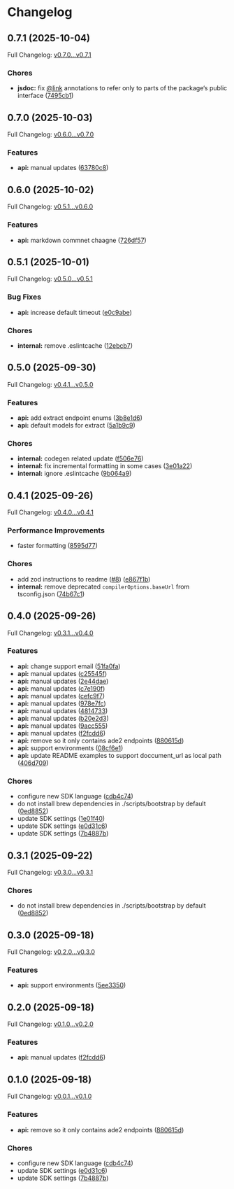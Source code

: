# Changelog

## 0.7.1 (2025-10-04)

Full Changelog: [v0.7.0...v0.7.1](https://github.com/landing-ai/ade-typescript/compare/v0.7.0...v0.7.1)

### Chores

* **jsdoc:** fix [@link](https://github.com/link) annotations to refer only to parts of the package‘s public interface ([7495cb1](https://github.com/landing-ai/ade-typescript/commit/7495cb189ac8938df8ce685f38e27bd45d7c74e9))

## 0.7.0 (2025-10-03)

Full Changelog: [v0.6.0...v0.7.0](https://github.com/landing-ai/ade-typescript/compare/v0.6.0...v0.7.0)

### Features

* **api:** manual updates ([63780c8](https://github.com/landing-ai/ade-typescript/commit/63780c8befe320ca70932cc5f91c7ec628ef352c))

## 0.6.0 (2025-10-02)

Full Changelog: [v0.5.1...v0.6.0](https://github.com/landing-ai/ade-typescript/compare/v0.5.1...v0.6.0)

### Features

* **api:** markdown commnet chaagne ([726df57](https://github.com/landing-ai/ade-typescript/commit/726df57a5014349cb349c6fef0291959c9767c3a))

## 0.5.1 (2025-10-01)

Full Changelog: [v0.5.0...v0.5.1](https://github.com/landing-ai/ade-typescript/compare/v0.5.0...v0.5.1)

### Bug Fixes

* **api:** increase default timeout ([e0c9abe](https://github.com/landing-ai/ade-typescript/commit/e0c9abe3e08a8f3f3a68c65fea89f34c6a5373ed))


### Chores

* **internal:** remove .eslintcache ([12ebcb7](https://github.com/landing-ai/ade-typescript/commit/12ebcb7f87a0d42e3db1bea02eb3f07c33cfa842))

## 0.5.0 (2025-09-30)

Full Changelog: [v0.4.1...v0.5.0](https://github.com/landing-ai/ade-typescript/compare/v0.4.1...v0.5.0)

### Features

* **api:** add extract endpoint enums ([3b8e1d6](https://github.com/landing-ai/ade-typescript/commit/3b8e1d6cfd15044c7eebeb00e055ffebc284eae8))
* **api:** default models for extract ([5a1b9c9](https://github.com/landing-ai/ade-typescript/commit/5a1b9c99418aec8f12f28a78f2c0e112ae487b33))


### Chores

* **internal:** codegen related update ([f506e76](https://github.com/landing-ai/ade-typescript/commit/f506e76ac5489da443a7edd0f0678701171f4047))
* **internal:** fix incremental formatting in some cases ([3e01a22](https://github.com/landing-ai/ade-typescript/commit/3e01a2298b17634d2c696c733bd2d6ac83ba449c))
* **internal:** ignore .eslintcache ([9b064a9](https://github.com/landing-ai/ade-typescript/commit/9b064a9b00a3079aeb1e6a5771746902427b44d4))

## 0.4.1 (2025-09-26)

Full Changelog: [v0.4.0...v0.4.1](https://github.com/landing-ai/ade-typescript/compare/v0.4.0...v0.4.1)

### Performance Improvements

* faster formatting ([8595d77](https://github.com/landing-ai/ade-typescript/commit/8595d77a9c81ebd70f49bca86a013979965abc7f))


### Chores

* add zod instructions to readme ([#8](https://github.com/landing-ai/ade-typescript/issues/8)) ([e867f1b](https://github.com/landing-ai/ade-typescript/commit/e867f1b18f45d3fcfd70faff703b5f93f84cf470))
* **internal:** remove deprecated `compilerOptions.baseUrl` from tsconfig.json ([74b67c1](https://github.com/landing-ai/ade-typescript/commit/74b67c1606b7fbd2ad8e936c0cb677a068b6bf2e))

## 0.4.0 (2025-09-26)

Full Changelog: [v0.3.1...v0.4.0](https://github.com/landing-ai/ade-typescript/compare/v0.3.1...v0.4.0)

### Features

* **api:** change support email ([51fa0fa](https://github.com/landing-ai/ade-typescript/commit/51fa0fa845cd1e31d5767c0a2d0a16ef22e9d83c))
* **api:** manual updates ([c25545f](https://github.com/landing-ai/ade-typescript/commit/c25545fd871d4b43cb621a73ae8a13b77056d1b4))
* **api:** manual updates ([2e44dae](https://github.com/landing-ai/ade-typescript/commit/2e44dae48cac2304cf2fc7e8b8191d92c1bf9b5d))
* **api:** manual updates ([c7e190f](https://github.com/landing-ai/ade-typescript/commit/c7e190f3644e7d558c4d58b03e5cc6f265195ce0))
* **api:** manual updates ([cefc9f7](https://github.com/landing-ai/ade-typescript/commit/cefc9f7d10326671b6a70bc121f4048432839c48))
* **api:** manual updates ([978e7fc](https://github.com/landing-ai/ade-typescript/commit/978e7fc9411b62f5f724057506938d99d76ed575))
* **api:** manual updates ([4814733](https://github.com/landing-ai/ade-typescript/commit/481473320cd5c8f4098e9203e75e052eaf39574e))
* **api:** manual updates ([b20e2d3](https://github.com/landing-ai/ade-typescript/commit/b20e2d32b26756c3cb6e5c9d873fcb8d550b82be))
* **api:** manual updates ([9acc555](https://github.com/landing-ai/ade-typescript/commit/9acc55508e86711b496dd337d3e08a2757fc70d1))
* **api:** manual updates ([f2fcdd6](https://github.com/landing-ai/ade-typescript/commit/f2fcdd643f827706d670172eb1b5ee0e70f43cca))
* **api:** remove so it only contains ade2 endpoints ([880615d](https://github.com/landing-ai/ade-typescript/commit/880615d006370f89806cc16e26d8c6be7d1f2f76))
* **api:** support environments ([08cf6e1](https://github.com/landing-ai/ade-typescript/commit/08cf6e1790c094d682c5ed087a42f05db2f51805))
* **api:** update README examples to support doccument_url as local path ([406d709](https://github.com/landing-ai/ade-typescript/commit/406d709453b42d12adc347cce542e9c55df15022))


### Chores

* configure new SDK language ([cdb4c74](https://github.com/landing-ai/ade-typescript/commit/cdb4c741c164bb0932bc2225ea1f5495cda4a16e))
* do not install brew dependencies in ./scripts/bootstrap by default ([0ed8852](https://github.com/landing-ai/ade-typescript/commit/0ed8852337ed3f07d13797f720361e306bda90cb))
* update SDK settings ([1e01f40](https://github.com/landing-ai/ade-typescript/commit/1e01f40136037955835a30b5e222a82db2eee395))
* update SDK settings ([e0d31c6](https://github.com/landing-ai/ade-typescript/commit/e0d31c6df37c89a42f59623385e343ae06ec8506))
* update SDK settings ([7b4887b](https://github.com/landing-ai/ade-typescript/commit/7b4887bc632a817674ce4e94733105b30677b59f))

## 0.3.1 (2025-09-22)

Full Changelog: [v0.3.0...v0.3.1](https://github.com/landing-ai/ade-typescript/compare/v0.3.0...v0.3.1)

### Chores

* do not install brew dependencies in ./scripts/bootstrap by default ([0ed8852](https://github.com/landing-ai/ade-typescript/commit/0ed8852337ed3f07d13797f720361e306bda90cb))

## 0.3.0 (2025-09-18)

Full Changelog: [v0.2.0...v0.3.0](https://github.com/landing-ai/ade-typescript/compare/v0.2.0...v0.3.0)

### Features

* **api:** support environments ([5ee3350](https://github.com/landing-ai/ade-typescript/commit/5ee33500ad71b1a449a1f6ca96b26276faaa29ca))

## 0.2.0 (2025-09-18)

Full Changelog: [v0.1.0...v0.2.0](https://github.com/landing-ai/ade-typescript/compare/v0.1.0...v0.2.0)

### Features

* **api:** manual updates ([f2fcdd6](https://github.com/landing-ai/ade-typescript/commit/f2fcdd643f827706d670172eb1b5ee0e70f43cca))

## 0.1.0 (2025-09-18)

Full Changelog: [v0.0.1...v0.1.0](https://github.com/landing-ai/ade-typescript/compare/v0.0.1...v0.1.0)

### Features

* **api:** remove so it only contains ade2 endpoints ([880615d](https://github.com/landing-ai/ade-typescript/commit/880615d006370f89806cc16e26d8c6be7d1f2f76))


### Chores

* configure new SDK language ([cdb4c74](https://github.com/landing-ai/ade-typescript/commit/cdb4c741c164bb0932bc2225ea1f5495cda4a16e))
* update SDK settings ([e0d31c6](https://github.com/landing-ai/ade-typescript/commit/e0d31c6df37c89a42f59623385e343ae06ec8506))
* update SDK settings ([7b4887b](https://github.com/landing-ai/ade-typescript/commit/7b4887bc632a817674ce4e94733105b30677b59f))
